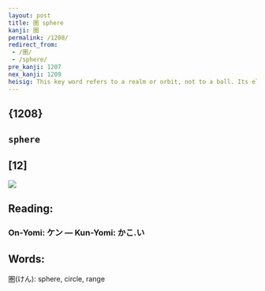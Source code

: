 ```yaml
---
layout: post
title: 圏 sphere
kanji: 圏
permalink: /1208/
redirect_from:
 - /圏/
 - /sphere/
pre_kanji: 1207
nex_kanji: 1209
heisig: This key word refers to a realm or orbit, not to a ball. Its elements: <i>pent in</i> . . . <i>scroll</i>.
---
```


## {1208}

## `sphere`

## [12]

<div class="stroke"><img src="E59C8F.png" /></div>

## Reading:

### On-Yomi: ケン &mdash; Kun-Yomi: かこ.い

## Words:

圏(けん): sphere, circle, range
